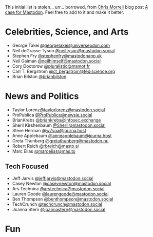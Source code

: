 This initial list is stolen... urr... borrowed, from [Chris Morrell](https://rtsn.dev/@chris) blog post [A case for Mastodon](https://cmorrell.com/mastodon). Feel free to add to it and make it better. 

# Celebrities, Science, and Arts
- George Takei [@georgetakei@universeodon.com](https://universeodon.com/@georgetakei)
- Neil deGrasse Tyson [@neiltyson@mastodon.social](https://mastodon.social/@neiltyson)
- Stephen Fry [@stephenfry@mastodonapp.uk](https://mastodonapp.uk/@stephenfry)
- Neil Gaiman [@neilhimself@mastodon.social](https://mastodon.social/@neilhimself)
- Cory Doctorow [@pluralistic@mamot.fr](https://mamot.fr/@pluralistic)
- Carl T. Bergstrom [@ct_bergstrom@fediscience.org](https://fediscience.org/@ct_bergstrom)
- Brian Bilston [@brianbilston](https://mastodon.online/@brianbilston)

# News and Politics

- Taylor Lorenz[@taylorlorenz@mastodon.social](https://mastodon.social/@taylorlorenz)
- ProPublica [@ProPublica@newsie.social](https://newsie.social/@ProPublica)
- BrianKrebs [@briankrebs@infosec.exchange](https://infosec.exchange/@briankrebs)
- Sheril Kirshenbaum [@Sheril@mastodon.social](https://mastodon.social/@Sheril)
- Steve Herman [@w7voa@journa.host](https://journa.host/@w7voa)
- Anne Applebaum [@anneapplebaum@journa.host](https://journa.host/@anneapplebaum)
- Greta Thunberg [@gretathunberg@mastodon.nu](https://mastodon.nu/@gretathunberg)
- Robert Reich [@rbreich@masto.ai](https://masto.ai/@rbreich)
- Marc Elias [@marcelias@mas.to](https://mas.to/@marcelias)

## Tech Focused 
- Jeff Jarvis [@jeffjarvis@mastodon.social](https://mastodon.social/@jeffjarvis)
- Casey Newton [@caseynewton@mastodon.social](https://mastodon.social/@caseynewton)
- Ars Technica [@arstechnica@mastodon.social](https://mastodon.social/@arstechnica)
- Lauren Goode [@laurengoode@mastodon.social](https://mastodon.social/@laurengoode)
- Ben Thompson [@benthompson@mastodon.social](https://mastodon.social/@benthompson)
- TechCrunch [@techcrunch@mastodon.social](https://mastodon.social/@techcrunch)
- Joanna Stern [@joannastern@mastodon.social](https://mastodon.social/@joannastern)


# Fun


